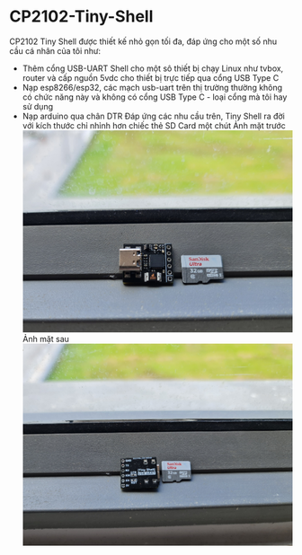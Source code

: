 # CP2102-Tiny-Shell
 CP2102 Tiny Shell được thiết kế nhỏ  gọn tối đa, đáp ứng cho một số nhu cầu cá nhân của tôi như:
 - Thêm cổng USB-UART Shell cho một sô thiết bị chạy Linux như tvbox, router và cấp nguồn 5vdc cho thiết bị trực tiếp qua cổng USB Type C
 - Nạp esp8266/esp32, các mạch usb-uart trên thị trường thường không có chức năng này và không có cổng USB Type C - loại cổng mà tôi hay sử dụng
 - Nạp arduino qua chân DTR
 Đáp ứng các nhu cầu trên, Tiny Shell ra đời với kích thước chỉ nhỉnh hơn chiếc thẻ SD Card một chút
 Ảnh mặt trước ![pic/20220712_110446.jpg](https://github.com/obitvn/CP2102-Tiny-Shell/blob/main/pic/20220712_110446.jpg)
 Ảnh mặt sau ![pic/20220712_110527.jpg](https://github.com/obitvn/CP2102-Tiny-Shell/blob/main/pic/20220712_110527.jpg)
 
